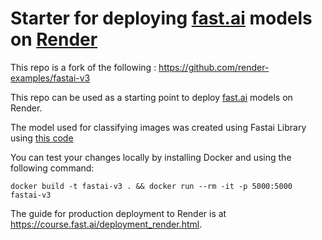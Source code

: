 # Starter for deploying [fast.ai](https://www.fast.ai) models on [Render](https://render.com)

This repo is a fork of the following : https://github.com/render-examples/fastai-v3 

This repo can be used as a starting point to deploy [fast.ai](https://github.com/fastai/fastai) models on Render.

The model used for classifying images was created using Fastai Library using [this code](https://colab.research.google.com/drive/1wg0VuVgtzqV8b-zNh8a_R_pTVYLP1vMp)

You can test your changes locally by installing Docker and using the following command:

```
docker build -t fastai-v3 . && docker run --rm -it -p 5000:5000 fastai-v3
```

The guide for production deployment to Render is at https://course.fast.ai/deployment_render.html.
